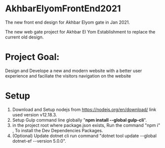 
# AkhbarElyomFrontEnd2021
The new front end design for Akhbar Elyom gate in Jan 2021.

The new web gate project for Akhbar El Yom Establishment to replace the current old design. 

# Project Goal: 
Design and Develope a new and modern website with a better user experience and faciliate the visitors navigation on the website

# Setup 

 1. Download and Setup nodejs from https://nodejs.org/en/download/ link used version v12.18.3.
 2.  Setup Gulp command line globally  "**npm install --global gulp-cli**".
 3. in the project root where package.json exists, Run the command "npm i" , To install the Dev Dependencies Packages.
 4. (Optional) Update dotnet cli run command "dotnet tool update --global dotnet-ef --version 5.0.0".